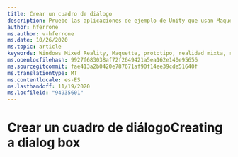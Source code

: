 ```yaml
---
title: Crear un cuadro de diálogo
description: Pruebe las aplicaciones de ejemplo de Unity que usan Maquette.
author: hferrone
ms.author: v-hferrone
ms.date: 10/26/2020
ms.topic: article
keywords: Windows Mixed Reality, Maquette, prototipo, realidad mixta, realidad virtual, VR, MR, comentarios, centro de comentarios, errores
ms.openlocfilehash: 9927f683038af72f2649421a5ea162e140e95656
ms.sourcegitcommit: fae413a2b0420e787671af90f14ee39cde51640f
ms.translationtype: MT
ms.contentlocale: es-ES
ms.lasthandoff: 11/19/2020
ms.locfileid: "94935601"
---
```

# <a name="creating-a-dialog-box"></a><span data-ttu-id="9df27-104">Crear un cuadro de diálogo</span><span class="sxs-lookup"><span data-stu-id="9df27-104">Creating a dialog box</span></span> 

<!-- TODO(Harrison/Stefan): Need cool header image from tutorial -->

<!-- TODO(Stefan): Create tutorial content and screenshots -->

